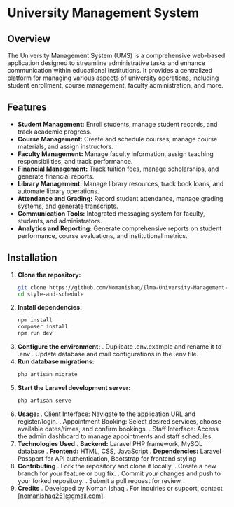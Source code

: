 # University Management System

## Overview

The University Management System (UMS) is a comprehensive web-based application designed to streamline administrative tasks and enhance communication within educational institutions. It provides a centralized platform for managing various aspects of university operations, including student enrollment, course management, faculty administration, and more.

## Features

- **Student Management:** Enroll students, manage student records, and track academic progress.
- **Course Management:** Create and schedule courses, manage course materials, and assign instructors.
- **Faculty Management:** Manage faculty information, assign teaching responsibilities, and track performance.
- **Financial Management:** Track tuition fees, manage scholarships, and generate financial reports.
- **Library Management:** Manage library resources, track book loans, and automate library operations.
- **Attendance and Grading:** Record student attendance, manage grading systems, and generate transcripts.
- **Communication Tools:** Integrated messaging system for faculty, students, and administrators.
- **Analytics and Reporting:** Generate comprehensive reports on student performance, course evaluations, and institutional metrics.

## Installation

1. **Clone the repository:**
   ```bash
   git clone https://github.com/Nomanishaq/Ilma-University-Management-System
   cd style-and-schedule
2. **Install dependencies:**
   ```bash
   npm install
   composer install
   npm run dev
3. **Configure the environment:**
    . Duplicate .env.example and rename it to .env
    . Update database and mail configurations in the .env file.
5. **Run database migrations:**
    ```bash
    php artisan migrate
6. **Start the Laravel development server:**
    ```bash
    php artisan serve
7. **Usage:**
   . Client Interface: Navigate to the application URL and register/login.
   . Appointment Booking: Select desired services, choose available dates/times, and confirm bookings.
   . Staff Interface: Access the admin dashboard to manage appointments and staff schedules.
8. **Technologies Used**
   . **Backend:** Laravel PHP framework, MySQL database
   . **Frontend:** HTML, CSS, JavaScript
   . **Dependencies:** Laravel Passport for API authentication, Bootstrap for frontend styling
9. **Contributing**
   . Fork the repository and clone it locally.
   . Create a new branch for your feature or bug fix.
   . Commit your changes and push to your forked repository.
   . Submit a pull request for review.
10. **Credits**
   . Developed by Noman Ishaq
   . For inquiries or support, contact [nomanishaq251@gmail.com].
